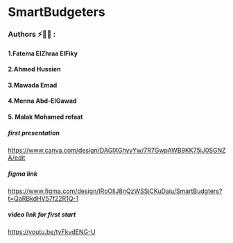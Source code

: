 # SmartBudgeters
### Authors ⚡👨‍💻 :
#### 1.Fatema ElZhraa ElFiky
#### 2.Ahmed Hussien
#### 3.Mawada Emad
#### 4.Menna Abd-ElGawad
#### 5. Malak Mohamed refaat

##### first presentation 
https://www.canva.com/design/DAGlXGhyyYw/7R7GwpAWB9KK75iJ0SGNZA/edit

##### figma link
https://www.figma.com/design/IRoOllJ8nQzWSSjCKuDaiu/SmartBudgters?t=QaRBkdHV57f22R1Q-1

##### video link for first start
https://youtu.be/tyFkvdENG-U
